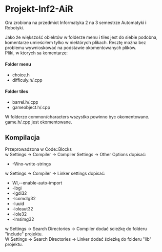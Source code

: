 # Projekt-Inf2-AiR

Gra zrobiona na przedmiot Informatyka 2 na 3 semestrze Automatyki i Robotyki.

Jako że większość obiektów w folderze menu i tiles jest do siebie podobna, komentarze umieściłem tylko w niektórych plikach. Resztę można bez problemu wywnioskować na podstawie okomentowanych plików. <br />
Pliki, w ktorych sa komentarze:
#### Folder menu
+ choice.h
+ difficuly.h/.cpp

#### Folder tiles 
+ barrel.h/.cpp
+ gameobject.h/.cpp

W folderze common/characters wszystko powinno byc okomentowane. <br />
game.h/.cpp jest okomentowane. <br />

## Kompilacja

Przeprowadzona w Code::Blocks <br />
w Settings -> Compiler -> Compiler Settings -> Other Options dopisać: <br />
+ -Wno-write-strings <br />

w Settings -> Compiler -> Linker settings dopisać: <br />
+ Wl,--enable-auto-import
+ -lbgi
+ -lgdi32
+ -lcomdlg32
+ -luuid
+ -loleaut32
+ -lole32
+ -lmsimg32

w Settings -> Search Directories -> Compiler dodać ścieżkę do folderu "include" projektu. <br />
W Settings -> Search Directories -> Linker dodać ścieżkę do folderu "lib" projektu.
